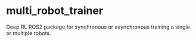 # multi_robot_trainer
Deep RL ROS2 package for synchronous or asynchronous training a single or multiple robots.
